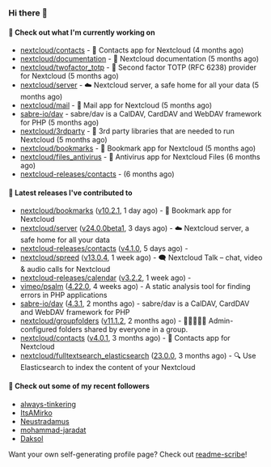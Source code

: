 ### Hi there 👋

#### 👷 Check out what I'm currently working on

- [nextcloud/contacts](https://github.com/nextcloud/contacts) - 📇 Contacts app for Nextcloud (4 months ago)
- [nextcloud/documentation](https://github.com/nextcloud/documentation) - 📘 Nextcloud documentation (5 months ago)
- [nextcloud/twofactor_totp](https://github.com/nextcloud/twofactor_totp) - 🔑 Second factor TOTP (RFC 6238) provider for Nextcloud (5 months ago)
- [nextcloud/server](https://github.com/nextcloud/server) - ☁️ Nextcloud server, a safe home for all your data (5 months ago)
- [nextcloud/mail](https://github.com/nextcloud/mail) - 💌 Mail app for Nextcloud (5 months ago)
- [sabre-io/dav](https://github.com/sabre-io/dav) - sabre/dav is a CalDAV, CardDAV and WebDAV framework for PHP (5 months ago)
- [nextcloud/3rdparty](https://github.com/nextcloud/3rdparty) - :battery: 3rd party libraries that are needed to run Nextcloud (5 months ago)
- [nextcloud/bookmarks](https://github.com/nextcloud/bookmarks) - 🔖 Bookmark app for Nextcloud (5 months ago)
- [nextcloud/files_antivirus](https://github.com/nextcloud/files_antivirus) - 👾 Antivirus app for Nextcloud Files (6 months ago)
- [nextcloud-releases/contacts](https://github.com/nextcloud-releases/contacts) -  (6 months ago)

#### 🔭 Latest releases I've contributed to

- [nextcloud/bookmarks](https://github.com/nextcloud/bookmarks) ([v10.2.1](https://github.com/nextcloud/bookmarks/releases/tag/v10.2.1), 1 day ago) - 🔖 Bookmark app for Nextcloud
- [nextcloud/server](https://github.com/nextcloud/server) ([v24.0.0beta1](https://github.com/nextcloud/server/releases/tag/v24.0.0beta1), 3 days ago) - ☁️ Nextcloud server, a safe home for all your data
- [nextcloud-releases/contacts](https://github.com/nextcloud-releases/contacts) ([v4.1.0](https://github.com/nextcloud-releases/contacts/releases/tag/v4.1.0), 5 days ago) - 
- [nextcloud/spreed](https://github.com/nextcloud/spreed) ([v13.0.4](https://github.com/nextcloud/spreed/releases/tag/v13.0.4), 1 week ago) - 🗨️ Nextcloud Talk – chat, video &amp; audio calls for Nextcloud
- [nextcloud-releases/calendar](https://github.com/nextcloud-releases/calendar) ([v3.2.2](https://github.com/nextcloud-releases/calendar/releases/tag/v3.2.2), 1 week ago) - 
- [vimeo/psalm](https://github.com/vimeo/psalm) ([4.22.0](https://github.com/vimeo/psalm/releases/tag/4.22.0), 4 weeks ago) - A static analysis tool for finding errors in PHP applications
- [sabre-io/dav](https://github.com/sabre-io/dav) ([4.3.1](https://github.com/sabre-io/dav/releases/tag/4.3.1), 2 months ago) - sabre/dav is a CalDAV, CardDAV and WebDAV framework for PHP
- [nextcloud/groupfolders](https://github.com/nextcloud/groupfolders) ([v11.1.2](https://github.com/nextcloud/groupfolders/releases/tag/v11.1.2), 2 months ago) - 📁👩‍👩‍👧‍👦 Admin-configured folders shared by everyone in a group.
- [nextcloud/contacts](https://github.com/nextcloud/contacts) ([v4.0.1](https://github.com/nextcloud/contacts/releases/tag/v4.0.1), 3 months ago) - 📇 Contacts app for Nextcloud
- [nextcloud/fulltextsearch_elasticsearch](https://github.com/nextcloud/fulltextsearch_elasticsearch) ([23.0.0](https://github.com/nextcloud/fulltextsearch_elasticsearch/releases/tag/23.0.0), 3 months ago) - 🔍 Use Elasticsearch to index the content of your Nextcloud

#### 👯 Check out some of my recent followers

- [always-tinkering](https://github.com/always-tinkering)
- [ItsAMirko](https://github.com/ItsAMirko)
- [Neustradamus](https://github.com/Neustradamus)
- [mohammad-jaradat](https://github.com/mohammad-jaradat)
- [Daksol](https://github.com/Daksol)

Want your own self-generating profile page? Check out [readme-scribe](https://github.com/muesli/readme-scribe)!
